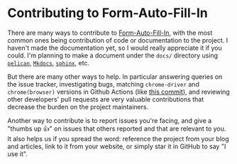 Contributing to Form-Auto-Fill-In
=================================

There are many ways to contribute to [Form-Auto-Fill-In](https://github.com/iwasakishuto/Form-Auto-Fill-In), with the most common ones being contribution of code or documentation to the project. I haven't made the documentation yet, so I would really appreciate it if you could. I'm planning to make a document under the `docs/` directory using [`pelican`](https://docs.getpelican.com/en/stable/), [`Mkdocs`](https://www.mkdocs.org/), [`sphinx`](https://www.sphinx-doc.org/en/master/), etc.

But there are many other ways to help. In particular answering queries on the issue tracker, investigating bugs, matching `chrome-driver` and `chrome(browser)` versions in Github Actions (like [this commit](https://github.com/iwasakishuto/Form-Auto-Fill-In/commit/45904953087a92a6a2e1d6814b8cb75ef1f94e9b)), and reviewing other developers' pull requests are very valuable contributions that decrease the burden on the project maintainers.

Another way to contribute is to report issues you're facing, and give a "thumbs up 👍" on issues that others reported and that are relevant to you. It also helps us if you spread the word: reference the project from your blog and articles, link to it from your website, or simply star it in GitHub to say "I use it".